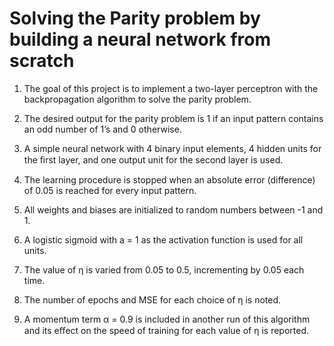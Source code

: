# Solving the Parity problem by building a neural network from scratch

1. The goal of this project is to implement a two-layer perceptron with the backpropagation algorithm to solve the parity problem. 

2. The desired output for the parity problem is 1 if an input pattern contains an odd number of 1’s and 0 otherwise. 

3. A simple neural network with 4 binary input elements, 4 hidden units for the ﬁrst layer, and one output unit for the second layer is used. 

4. The learning procedure is stopped when an absolute error (difference) of 0.05 is reached for every input pattern. 

5. All weights and biases are initialized to random numbers between -1 and 1.

6. A logistic sigmoid with a = 1 as the activation function is used for all units.

7. The value of η is varied from 0.05 to 0.5, incrementing by 0.05 each time.

8. The number of epochs and MSE for each choice of η is noted.

9. A momentum term α = 0.9 is included in another run of this algorithm and its eﬀect on the speed of training for each value of η is reported.
